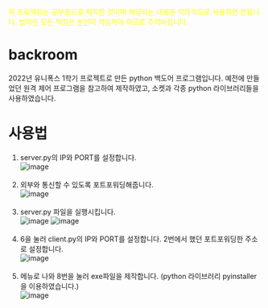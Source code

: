 <span style="color:yellow">위 프로젝트는 공부용으로 제작한 것이며 해당되는 내용은 악의적으로 사용하면 안됩니다. 법적인 모든 책임은 본인이 책임져야 하므로 주의바랍니다.</span>
# backroom
2022년 유니폭스 1학기 프로젝트로 만든 python 백도어 프로그램입니다. 예전에 만들었던 원격 제어 프로그램을 참고하여 제작하였고, 소켓과 각종 python 라이브러리들을 사용하였습니다.

# 사용법
1. server.py의 IP와 PORT를 설정합니다.<br>
![image](https://user-images.githubusercontent.com/74079392/187983387-3922733a-b9b6-4655-a4b3-e31ce594b2b5.png)<br><br>
2. 외부와 통신할 수 있도록 포트포워딩해줍니다. <br>
![image](https://user-images.githubusercontent.com/74079392/187984277-3292637c-d43d-4f37-a399-65d36a84343a.png)<br><br>
3. server.py 파일을 실행시킵니다.<br>
![image](https://user-images.githubusercontent.com/74079392/187984387-3e409bb9-52bc-4b4b-b672-7e3c9be498b2.png)
![image](https://user-images.githubusercontent.com/74079392/187984447-a27c266b-4b31-4f24-b8f6-488ed87a670a.png)<br><br>
4. 6을 눌러 client.py의 IP와 PORT를 설정합니다. 2번에서 했던 포트포워딩한 주소로 설정합니다.<br>
![image](https://user-images.githubusercontent.com/74079392/187985669-3ad29f0f-f653-4dcf-8b5f-16f8380d2e7f.png)<br><br>
5. 메뉴로 나와 8번을 눌러 exe파일을 제작합니다. (python 라이브러리 pyinstaller을 이용하였습니다.)<br>
![image](https://user-images.githubusercontent.com/74079392/187985861-5a5a40fe-ef6f-406e-b253-b047473c0313.png)<br><br>
